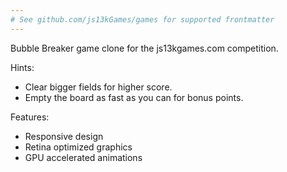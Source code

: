 ```yaml
---
# See github.com/js13kGames/games for supported frontmatter
---
```

Bubble Breaker game clone for the js13kgames.com competition.

Hints:
- Clear bigger fields for higher score. 
- Empty the board as fast as you can for bonus points.

Features:
- Responsive design
- Retina optimized graphics
- GPU accelerated animations